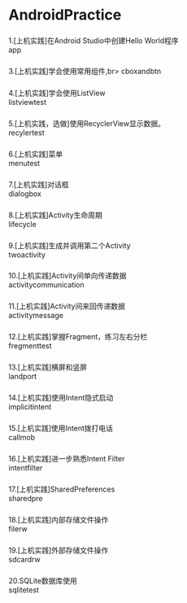 # AndroidPractice
###
1.[上机实践]在Android Studio中创建Hello World程序<br>
app

### 
3.[上机实践]学会使用常用组件,br> 
cboxandbtn

###
4.[上机实践]学会使用ListView<br>
listviewtest

###
5.[上机实践，选做]使用RecyclerView显示数据。<br>
recylertest

###
6.[上机实践]菜单<br>
menutest

###
7.[上机实践]对话框<br>
dialogbox

###
8.[上机实践]Activity生命周期<br>
lifecycle

###
9.[上机实践]生成并调用第二个Activity<br>
twoactivity

###
10.[上机实践]Activity间单向传递数据<br>
activitycommunication

###
11.[上机实践]Activity间来回传递数据<br>
activitymessage

###
12.[上机实践]掌握Fragment，练习左右分栏<br>
fregmenttest

###
13.[上机实践]横屏和竖屏<br>
landport

###
14.[上机实践]使用Intent隐式启动<br>
implicitintent

###
15.[上机实践]使用Intent拨打电话<br>
callmob

###

16.[上机实践]进一步熟悉Intent Filter<br>
intentfilter
###
17.[上机实践]SharedPreferences<br>
sharedpre

###
18.[上机实践]内部存储文件操作<br>
filerw

###
19.[上机实践]外部存储文件操作<br>
sdcardrw

###
20.SQLite数据库使用<br>
sqlitetest
